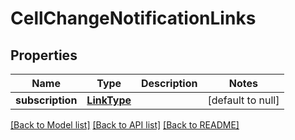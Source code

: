 # CellChangeNotificationLinks
## Properties

Name | Type | Description | Notes
------------ | ------------- | ------------- | -------------
**subscription** | [**LinkType**](LinkType.md) |  | [default to null]

[[Back to Model list]](../README.md#documentation-for-models) [[Back to API list]](../README.md#documentation-for-api-endpoints) [[Back to README]](../README.md)

